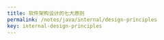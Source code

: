 ```yaml
---
title: 软件架构设计的七大原则
permalink: /notes/java/internal/design-principles
key: internal-design-principles
---
```


